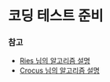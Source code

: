 # 코딩 테스트 준비

### 참고
* [Ries 님의 알고리즘 설명](http://blog.naver.com/PostList.nhn?blogId=kks227&from=postList&categoryNo=299)
* [Crocus 님의 알고리즘 설명](https://www.crocus.co.kr/782)
